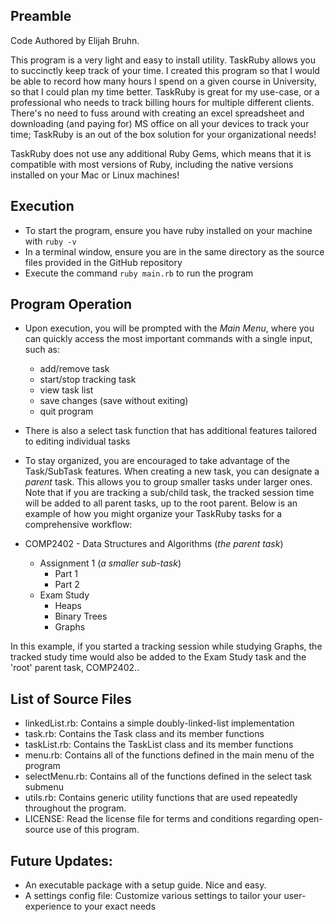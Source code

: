 ## Preamble  
Code Authored by Elijah Bruhn.  
  
This program is a very light and easy to install utility. TaskRuby allows you to succinctly keep track of your time. I created this program so that I would be able to record how many hours I spend on a given course in University, so that I could plan my time better. TaskRuby is great for my use-case, or a professional who needs to track billing hours for multiple different clients. There's no need to fuss around with creating an excel spreadsheet and downloading (and paying for) MS office on all your devices to track your time; TaskRuby is an out of the box solution for your organizational needs!  
  
TaskRuby does not use any additional Ruby Gems, which means that it is compatible with most versions of Ruby, including the native versions installed on your Mac or Linux machines!

## Execution  
- To start the program, ensure you have ruby installed on your machine with `ruby -v`  
- In a terminal window, ensure you are in the same directory as the source files provided in the GitHub repository
- Execute the command `ruby main.rb` to run the program

## Program Operation
- Upon execution, you will be prompted with the *Main Menu*, where you can quickly access the most important commands with a single input, such as:
    - add/remove task
    - start/stop tracking task
    - view task list
    - save changes (save without exiting)
    - quit program
- There is also a select task function that has additional features tailored to editing individual tasks
- To stay organized, you are encouraged to take advantage of the Task/SubTask features. When creating a new task, you can designate a *parent* task. This allows you to group smaller tasks under larger ones. Note that if you are tracking a sub/child task, the tracked session time will be added to all parent tasks, up to the root parent. Below is an example of how you might organize your TaskRuby tasks for a comprehensive workflow:  
  
- COMP2402 - Data Structures and Algorithms (*the parent task*)
    - Assignment 1 (*a smaller sub-task*)
        - Part 1
        - Part 2
    - Exam Study
        - Heaps
        - Binary Trees
        - Graphs
  
In this example, if you started a tracking session while studying Graphs, the tracked study time would also be added to the Exam Study task and the 'root' parent task, COMP2402.. 

## List of Source Files
- linkedList.rb: Contains a simple doubly-linked-list implementation
- task.rb:       Contains the Task class and its member functions
- taskList.rb:   Contains the TaskList class and its member functions
- menu.rb:       Contains all of the functions defined in the main menu of the program
- selectMenu.rb: Contains all of the functions defined in the select task submenu
- utils.rb:      Contains generic utility functions that are used repeatedly throughout the program.
- LICENSE:       Read the license file for terms and conditions regarding open-source use of this program.

## Future Updates:
- An executable package with a setup guide. Nice and easy. 
- A settings config file: Customize various settings to tailor your user-experience to your exact needs

